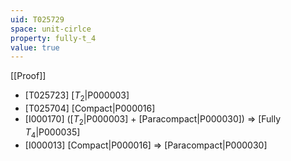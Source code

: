 ```yaml
---
uid: T025729
space: unit-cirlce
property: fully-t_4
value: true
---
```

[[Proof]]

* [T025723] [$T_2$|P000003]
* [T025704] [Compact|P000016]
* [I000170] ([$T_2$|P000003] + [Paracompact|P000030]) => [Fully $T_4$|P000035]
* [I000013] [Compact|P000016] => [Paracompact|P000030]

